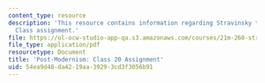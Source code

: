 ```yaml
---
content_type: resource
description: 'This resource contains information regarding Stravinsky to the present:
  Class assignment.'
file: https://ol-ocw-studio-app-qa.s3.amazonaws.com/courses/21m-260-stravinsky-to-the-present-spring-2016/54ea9d48da4219aa39293cd3f3056b91_MIT21M_260S16_assn20.pdf
file_type: application/pdf
resourcetype: Document
title: 'Post-Modernism: Class 20 Assignment'
uid: 54ea9d48-da42-19aa-3929-3cd3f3056b91
---
```

